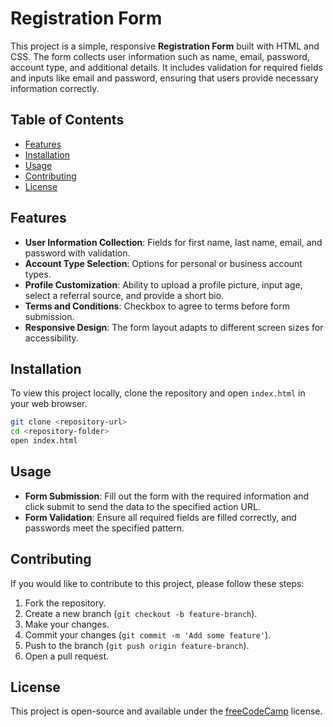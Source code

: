 # Registration Form

This project is a simple, responsive **Registration Form** built with HTML and CSS. The form collects user information such as name, email, password, account type, and additional details. It includes validation for required fields and inputs like email and password, ensuring that users provide necessary information correctly.

## Table of Contents

- [Features](#features)
- [Installation](#installation)
- [Usage](#usage)
- [Contributing](#contributing)
- [License](#license)

## Features

- **User Information Collection**: Fields for first name, last name, email, and password with validation.
- **Account Type Selection**: Options for personal or business account types.
- **Profile Customization**: Ability to upload a profile picture, input age, select a referral source, and provide a short bio.
- **Terms and Conditions**: Checkbox to agree to terms before form submission.
- **Responsive Design**: The form layout adapts to different screen sizes for accessibility.

## Installation

To view this project locally, clone the repository and open `index.html` in your web browser.

```bash
git clone <repository-url>
cd <repository-folder>
open index.html
```

## Usage

- **Form Submission**: Fill out the form with the required information and click submit to send the data to the specified action URL.
- **Form Validation**: Ensure all required fields are filled correctly, and passwords meet the specified pattern.

## Contributing

If you would like to contribute to this project, please follow these steps:

1. Fork the repository.
2. Create a new branch (`git checkout -b feature-branch`).
3. Make your changes.
4. Commit your changes (`git commit -m 'Add some feature'`).
5. Push to the branch (`git push origin feature-branch`).
6. Open a pull request.

## License

This project is open-source and available under the [freeCodeCamp](https://www.freecodecamp.org) license.
